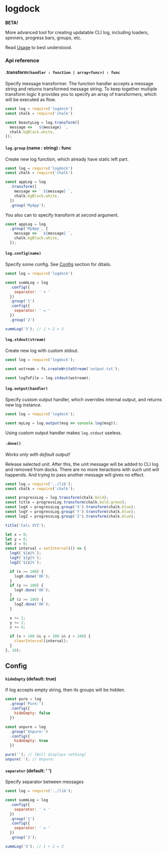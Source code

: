 logdock
==

**BETA!**

More advanced tool for creating updatable CLI log, including loaders, spinners, progress bars, groups, etc.



Read [Usage](https://github.com/morulus/logdock/blob/master/docs/usage.md) to best understood.

### Api reference

#### **.transform**`(handler : function | array<func>) : func`

Specify message transformer. The function handler accepts a message string and returns transformed message string. To keep together multiple transform logic it provides you to specify an array of transformers, which will be executed as flow.

```js
const log = require('logdock')
const chalk = require('chalk')

const beautyLog = log.transform([
  message => ` ${message} `,
  chalk.bgBlack.white,
]);
```

#### `log.group` (name : string) : func

Create new log function, which already have static left part.

```js
const log = require('logdock')
const chalk = require('chalk')

const appLog = log
  .transform([
    message => ` ${message} `,
    chalk.bgBlack.white,
  ])
  .group('MyApp');
```

You also can to specify transform at second argument.

```js
const appLog = log
  .group('MyApp', [
    message => ` ${message} `,
    chalk.bgBlack.white,
  ]);
```

#### `log.config(name)`

Specify some config.  See [Config](#config) section for ditails.

```js
const log = require('logdock')

const summLog = log
  .config({
    separator: ' + '
  })
  .group('1')
  .config({
    separator: ' = '
  })
  .group('2')

summLog('3'); // 1 + 2 = 3
```

#### `log.stdout(stream)`

Create new log with custom stdout.

```js
const log = require('logdock');

const wstream = fs.createWriteStream('output.txt');

const logToFile = log.stdout(wstream);
```


#### `log.output(handler)`

Specify custom output handler, which overrides internal output, and returns new log instance.

```js
const log = require('logdock');

const myLog = log.output(msg => console.log(msg));
```

Using custom output handler makes `log.stdout` useless.

#### `.done()`

*Works only with default output!*

Release selected unit. After this, the unit message will be added to CLI log and removed from docks. There are no more iteractions with such unit will happends. And trying to pass another message will gives no effect.

```js
const log = require('../lib');
const chalk = require('chalk');

const progressLog = log.transform(chalk.bold);
const title = progressLog.transform(chalk.bold.green);
const logX = progressLog.group('X').transform(chalk.blue);
const logY = progressLog.group('Y').transform(chalk.blue);
const logZ = progressLog.group('Z').transform(chalk.blue);

title('Calc XYZ');

let x = 0;
let y = 0;
let z = 0;
const interval = setInterval(() => {
  logX(`${x}%`);
  logY(`${y}%`);
  logZ(`${z}%`);

  if (x >= 100) {
    logX.done('OK');
  }
  if (y >= 100) {
    logY.done('OK');
  }
  if (z >= 100) {
    logZ.done('OK');
  }

  x += 1;
  y += 2;
  z += 4;

  if (x > 100 && y > 100 && z > 100) {
    clearInterval(interval);
  }
}, 10);
```

## Config

#### `hideEmpty` (default: true)

If log accepts empty string, then its groups will be hidden.

```js
const pure = log
  .group('Pure:')
  .config({
    hideEmpty: false
  })

const unpure = log
  .group('Unpure:')
  .config({
    hideEmpty: true
  })

pure(''); // [Will displays nothing]
unpure(''); // Unpure:
```

#### `separator` (default: ' ')

Specify separator between messages

```js
const log = require('../lib');

const summLog = log
  .config({
    separator: ' + '
  })
  .group('1')
  .config({
    separator: ' = '
  })
  .group('2');

summLog('3'); // 1 + 2 = 3
```
